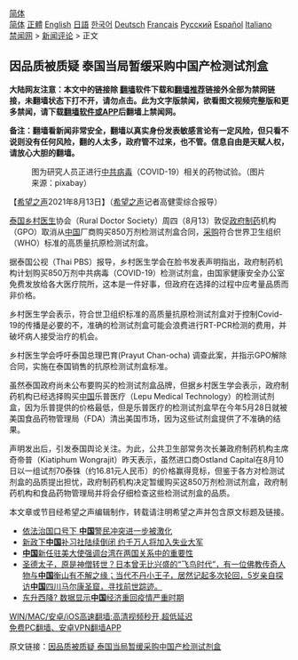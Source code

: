  <!-- 面包屑导航 --> <div class="breadcrumb"><!-- GTranslate: https://gtranslate.io/ -->  <div class="switcher notranslate">  <div class="selected">  <a href="#" onclick="return false;"> 简体</a>  </div>  <div class="option">  <a href="https://www.bannedbook.org" onclick="doGTranslate('zh-CN|zh-CN');jQuery('div.switcher div.selected a').html(jQuery(this).html());return false;" title="简体中文" class="nturl selected"> 简体</a>  <a href="https://www.bannedbook.org/zh-tw/" onclick="doGTranslate('zh-CN|zh-TW');jQuery('div.switcher div.selected a').html(jQuery(this).html());return false;" title="繁體中文" class="nturl"> 正體</a>  <a href="https://www.bannedbook.org/en/" onclick="doGTranslate('zh-CN|en');jQuery('div.switcher div.selected a').html(jQuery(this).html());return false;" title="English" class="nturl"> English</a>  <a href="https://www.bannedbook.org/ja/" onclick="doGTranslate('zh-CN|ja');jQuery('div.switcher div.selected a').html(jQuery(this).html());return false;" title="日本語" class="nturl"> 日語</a>  <a href="https://www.bannedbook.org/ko/" onclick="doGTranslate('zh-CN|ko');jQuery('div.switcher div.selected a').html(jQuery(this).html());return false;" title="한국어" class="nturl"> 한국어</a>  <a href="https://www.bannedbook.org/de/" onclick="doGTranslate('zh-CN|de');jQuery('div.switcher div.selected a').html(jQuery(this).html());return false;" title="Deutsch" class="nturl"> Deutsch</a>  <a href="https://www.bannedbook.org/fr/" onclick="doGTranslate('zh-CN|fr');jQuery('div.switcher div.selected a').html(jQuery(this).html());return false;" title="Français" class="nturl"> Français</a>  <a href="https://www.bannedbook.org/ru/" onclick="doGTranslate('zh-CN|ru');jQuery('div.switcher div.selected a').html(jQuery(this).html());return false;" title="Русский" class="nturl"> Русский</a>  <a href="https://www.bannedbook.org/es/" onclick="doGTranslate('zh-CN|es');jQuery('div.switcher div.selected a').html(jQuery(this).html());return false;" title="Español" class="nturl"> Español</a>  <a href="https://www.bannedbook.org/it/" onclick="doGTranslate('zh-CN|it');jQuery('div.switcher div.selected a').html(jQuery(this).html());return false;" title="Italiano" class="nturl"> Italiano</a>  </div>  </div>      <div class='breadcrumb-sub'><!-- Breadcrumb NavXT 6.3.0 --> <a href="https://www.bannedbook.org/" class="home">禁闻网</a> &gt; <a href="https://www.bannedbook.org/bnews/comments/" class="category">新闻评论</a> &gt; 正文</div></div><h2>因品质被质疑 泰国当局暂缓采购中国产检测试剂盒</h2> <p class="notice"><b>大陆网友注意：本文中的链接除 <a href="https://github.com/bannedbook/fanqiang" >翻墙</a>软件下载和<a href="https://github.com/killgcd/justmysocks/blob/master/README.md">翻墙推荐</a>链接外全部为禁网链接，未翻墙状态下打不开，请勿点击。此为文字版禁闻，欲看图文视频完整版和更多禁闻，请下载<a href="https://github.com/bannedbook/fanqiang">翻墙软件或APP</a>后翻墙上禁闻网。</p><p>备注：翻墙看新闻非常安全，翻墙以真实身份发表敏感言论有一定风险，但只看不说则没有任何风险，翻的人太多，政府管不过来，也不管。信息自由是天赋人权，请放心大胆的翻墙。</b></p>  <div class="entry"> <figure> <p><figcaption>图为研究人员正进行<a href="https://www.bannedbook.org/bnews/tag/%e4%b8%ad%e5%85%b1%e7%97%85%e6%af%92/" class="st_tag internal_tag" rel="tag" title="标签 中共病毒 下的日志">中共病毒</a>（COVID-19）相关的药物试验。（图片来源：pixabay）</figcaption></figure> <p>【<span class='wp_keywordlink_affiliate'><a href="https://www.soundofhope.org" title="希望之声" target="_blank">希望之声</a></span>2021年8月13日】（<a href="https://www.bannedbook.org/bnews/tag/%e5%b8%8c%e6%9c%9b%e4%b9%8b%e5%a3%b0/" class="st_tag internal_tag" rel="tag" title="标签 希望之声 下的日志">希望之声</a>记者高健雯综合报导）</p> <p><a href="https://www.bannedbook.org/bnews/tag/%e6%b3%b0%e5%9b%bd/" class="st_tag internal_tag" rel="tag" title="标签 泰国 下的日志">泰国</a><a href="https://www.bannedbook.org/bnews/tag/%E4%B9%A1%E6%9D%91%E5%8C%BB%E7%94%9F/" class="st_tag internal_tag" rel="tag" title="标签 乡村医生 下的日志">乡村医生</a>协会（Rural Doctor Society）周四（8月13）敦促<a href="https://www.bannedbook.org/bnews/tag/%e6%94%bf%e5%ba%9c/" class="st_tag internal_tag" rel="tag" title="标签 政府 下的日志">政府</a><a href="https://www.bannedbook.org/bnews/tag/%E5%88%B6%E8%8D%AF/" class="st_tag internal_tag" rel="tag" title="标签 制药 下的日志">制药</a>机构（GPO）取消从<span class='wp_keywordlink_affiliate'><a href="https://www.bannedbook.org/" title="中国" target="_blank">中国</a></span>厂商购买850万剂检测试剂盒合同，<a href="https://www.bannedbook.org/bnews/tag/%E9%87%87%E8%B4%AD/" class="st_tag internal_tag" rel="tag" title="标签 采购 下的日志">采购</a>符合世界卫生组织（WHO）标准的高质量抗原检测试剂盒。</p>  <p>据泰国公视（Thai PBS）报导，乡村医生学会在脸书发表声明指出，政府制药机构计划购买850万剂中共病毒（COVID-19）检测试剂盒，由国家健康安全办公室免费发放给各大医疗院所，这本是一件好事，但政府在选择的过程中应考量品质而非价格。</p> <p>乡村医生学会表示，符合世卫组织标准的高质量抗原检测试剂盒对于控制Covid-19的传播是必要的不，准确的检测试剂盒可能会浪费进行RT-PCR检测的费用，并破坏病人接受治疗的机会。</p>  <p>乡村医生学会呼吁泰国总理巴育(Prayut Chan-ocha) 调查此案，并指示GPO解除合同，实施在泰国销售的抗原检测试剂盒标准。</p> <p>虽然泰国政府尚未公布要购买的检测试剂盒品牌，但据乡村医生学会表示，政府制药机构已经选择购买<a href="https://www.bannedbook.org/bnews/tag/%E4%B8%AD%E5%9B%BD/" class="st_tag internal_tag" rel="tag" title="标签 中国 下的日志">中国</a>乐普医疗（Lepu Medical Technology）的检测试剂盒，因为乐普提供的价格最低，但是乐普医疗的检测试剂盒早在今年5月28日就被美国食品药物管理局（FDA）清出美国市场，因为这些试剂盒提供了不准确的结果。</p>  <p>声明发出后，引发泰国舆论关注。为此，公共卫生部常务次长兼政府制药机构主席奇帝普（Kiatiphum Wongrajit）昨天表示，虽然进口商Ostland Capital在8月10 日以一组试剂70泰铢（约16.81元人民币）的价格赢得竞标，但鉴于各方对检测试剂盒的品质提出担忧，政府制药机构决定暂缓购买这850万剂检测试剂盒，政府制药机构和食品药物管理局并将会仔细检查这些检测试剂盒的品质。</p> <p>本文章或节目经希望之声编辑制作，转载请注明希望之声并包含原文标题及链接。 </p>  <ul class='op-related-articles' title='相关阅读'> <li><a href='https://www.bannedbook.org/bnews/ssgc/20210813/1605721.html' target='_blank'>依法治国口号下 <b>中国</b>警民冲突进一步被激化</a></li> <li><a href='https://www.bannedbook.org/bnews/headline/20210813/1605720.html' target='_blank'>新政下<b>中国</b>补习社陆续倒闭 约千万人将加入失业大军</a></li> <li><a href='https://www.bannedbook.org/bnews/headline/20210813/1605714.html' target='_blank'><b>中国</b>新任驻美大使强调台湾在两国关系中的重要性</a></li> <li><a href='https://www.bannedbook.org/bnews/comments/20210813/1605711.html' target='_blank'>圣德太子，原是神僧转世？日本曾无比兴盛的“飞鸟时代”，有一位佛教传奇人物与<b>中国</b>衡山有不解之缘；当代不丹小王子，居然记起多次轮回，5岁亲自探访<b>中国</b>四川马尔康圣窟，寻找前世踪迹。</a></li> <li><a href='https://www.bannedbook.org/bnews/baitai/20210813/1605701.html' target='_blank'>东升西降? 数据显示<b>中国</b>经济重回疫情严重时期</a></li> </ul> <p class="texttj"> <a href="https://github.com/bannedbook/fanqiang/wiki/V2ray%E6%9C%BA%E5%9C%BA" target="_blank">WIN/MAC/安卓/iOS高速翻墙:高清视频秒开,超低延迟</a><br/> <a href="https://github.com/bannedbook/fanqiang/wiki/%E7%A6%81%E9%97%BB%E7%BD%91%E5%AE%89%E5%8D%93%E7%BF%BB%E5%A2%99%E6%96%B0%E9%97%BBAPP" target="_blank">免费PC翻墙、安卓VPN翻墙APP</a></p><p>原文链接：<a class="src_link"  href="https://www.soundofhope.org/post/535043" target="_blank">因品质被质疑 泰国当局暂缓采购中国产检测试剂盒</a></p><a name='sharetosocial'></a>  <div style="margin-bottom:5px;padding-bottom:5px;clear:both"> <div id="archive-pix-1" class="banner-ads"> <!-- AuctionX Display platform tag START --> <div id="26318x728x90x621x_ADSLOT2" clicktrack="%%CLICK_URL_ESC%%"></div> <!-- AuctionX Display platform tag END --> </div> <div id="archive-pix-2" class="banner-ads"> <!-- AuctionX Display platform tag START --> <div id="26315x300x250x621x_ADSLOT2" clicktrack="%%CLICK_URL_ESC%%"></div> <!-- AuctionX Display platform tag END --> </div> </div>  <div id="archive-pix-1" class="banner-ads"> <!-- AuctionX Display platform tag START --> <div id="26318x728x90x621x_ADSLOT3" clicktrack="%%CLICK_URL_ESC%%"></div> <!-- AuctionX Display platform tag END --> </div> </div><!--END ENTRY--> 